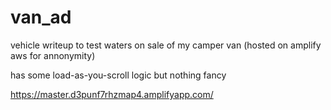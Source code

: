 # van_ad

vehicle writeup to test waters on sale of my camper van (hosted on amplify aws for annonymity)

has some load-as-you-scroll logic but nothing fancy

https://master.d3punf7rhzmap4.amplifyapp.com/
